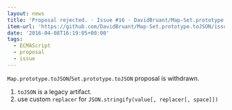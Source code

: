 ```yaml
---
layout: news
title: 'Proposal rejected. · Issue #16 · DavidBruant/Map-Set.prototype.toJSON'
item-url: 'https://github.com/DavidBruant/Map-Set.prototype.toJSON/issues/16'
date: '2016-04-08T16:19:05+00:00'
tags:
  - ECMAScript
  - proposal
  - issue
---
```

`Map.prototype.toJSON`/`Set.prototype.toJSON` proposal is withdrawn.

1. `toJSON` is a legacy artifact.
2. use custom `replacer` for `JSON.stringify(value[, replacer[, space]])`
